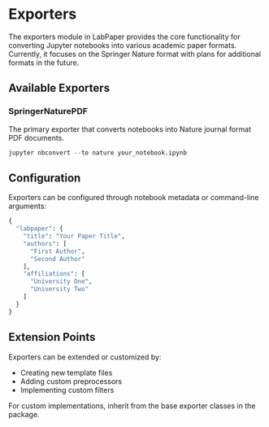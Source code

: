 # Exporters

The exporters module in LabPaper provides the core functionality for converting Jupyter notebooks into various academic paper formats. Currently, it focuses on the Springer Nature format with plans for additional formats in the future.

## Available Exporters

### SpringerNaturePDF

The primary exporter that converts notebooks into Nature journal format PDF documents.

~~~python
jupyter nbconvert --to nature your_notebook.ipynb
~~~

## Configuration

Exporters can be configured through notebook metadata or command-line arguments:

~~~python
{
  "labpaper": {
    "title": "Your Paper Title",
    "authors": [
      "First Author",
      "Second Author"
    ],
    "affiliations": [
      "University One",
      "University Two"
    ]
  }
}
~~~

## Extension Points

Exporters can be extended or customized by:
- Creating new template files
- Adding custom preprocessors
- Implementing custom filters

For custom implementations, inherit from the base exporter classes in the package. 